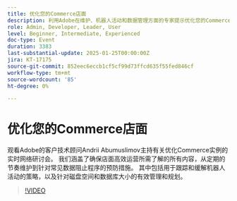 ```yaml
---
title: 优化您的Commerce店面
description: 利用Adobe在维护、机器人活动和数据管理方面的专家提示优化您的Commerce实例
role: Admin, Developer, Leader, User
level: Beginner, Intermediate, Experienced
doc-type: Event
duration: 3383
last-substantial-update: 2025-01-25T00:00:00Z
jira: KT-17175
source-git-commit: 852eec6eccb1cf5cf99d73ffcd635f55fed846cf
workflow-type: tm+mt
source-wordcount: '85'
ht-degree: 0%

---
```



# 优化您的Commerce店面

观看Adobe的客户技术顾问Andrii Abumuslimov主持有关优化Commerce实例的实时网络研讨会。 我们涵盖了确保店面高效运营所需了解的所有内容，从定期的节奏维护到针对常见数据阻止程序的预防措施。 其中包括用于跟踪和缓解机器人活动的策略，以及针对磁盘空间和数据库大小的有效管理和规划。

>[!VIDEO](https://video.tv.adobe.com/v/3443031/?learn=on&enablevpops)
